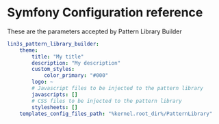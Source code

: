 # Symfony Configuration reference

These are the parameters accepted by Pattern Library Builder

```yaml
lin3s_pattern_library_builder:
    theme:
        title: "My title"
        description: "My description"
        custom_styles:
            color_primary: "#000"
        logo: ~
        # Javascript files to be injected to the pattern library
        javascripts: []
        # CSS files to be injected to the pattern library
        stylesheets: []
    templates_config_files_path: "%kernel.root_dir%/PatternLibrary"
```
